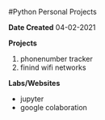 #Python Personal Projects

**Date Created**
04-02-2021

**Projects**
1. phonenumber tracker
2. finind wifi networks 

**Labs/Websites**
* jupyter
* google colaboration
